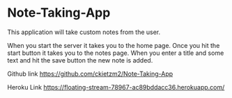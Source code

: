 # Note-Taking-App
This application will take custom notes from the user.  

When you start the server it takes you to the home page.  Once you hit the start button it takes you to the notes page.  When you enter a title and some text and hit the save button the new note is added.  

Github link https://github.com/ckietzm2/Note-Taking-App

Heroku Link https://floating-stream-78967-ac89bddacc36.herokuapp.com/
